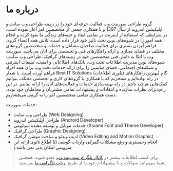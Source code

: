 # درباره ما


گروه طراحی سورینت وب فعالیت حرفه‌ای خود را در زمینه طراحی وب سایت و اپلیکیشن اندروید از سال 1397 و با همکاری جمعی از متخصصین امر آغاز نموده است. در شرایطی که استفاده از اینترنت در تمامی ابعاد و جنبه‌های زندگی ما نفوذ کرده و انجام همه امور را در شیوه‌های نوین تحت تاثیر خود قرار داده است، تلاش همه اعضاء گروه، فراهم آوردن بستری برای فعالیت صاحبان مشاغل و خدمات و متخصصین گروه‌های مختلف در فضای مجازی و ارائه راهکارهای فنی و تخصصی برای آنان می‌باشد. سورینت وب با اتکا به دانش فنی متخصصین خود در زمینه‌های گرافیک، طراحی وب سایت، شیوه‌های نوین مدیریت اطلاعات تحت وب، بانک‌های اطلاعاتی و امنیت، تبلیغات اینترنتی و شبکه‌های اجتماعی، فضای مناسبی را برای ارائه خدمات تحت وب برای همه افراد فراهم آورده است. با شعار Best IT Solutions (بهترین راهکارهای فناوری اطلاعات) گام در راه نهاده‌ایم و مفتخریم که با همکاری با گروه‌های کاری و تخصصی مختلف بتوانیم کمک‌هایی هرچند ناچیز در راه بهینه‌سازی خدمات و فعالیت‌های آنان را ارائه نماییم. در این راه‌پذیرای نظرات سازنده و انتقادات و پیشنهادات تمامی مشتریان و مخاطبان خود بوده، دست همکاری تمامی متخصصین امر را به گرمی می‌فشاریم.

خدمات سورینت:
* طراحی وب سایت (Web Designing)
* طراحی اپلیکیشن اندروید (Android Developer)
* خدمات موبایل و توسعه دهنده شیائومی (Xioami Font and Theme Developer)
* طراحی گرافیک (Graphic Designing)
* ادیت ویدئو و ساخت موشن گرافیک (Video Editing and Motion Graphic)
* ~~انجام رجیستری و رفع مشکلات گمرکی واردات گوشی~~ (تا اطلاع ثانوی ارائه این سرویس امکان پذیر نمی باشد.)

> برای کسب اطلاعات بیشتر در  [کانال تلگرام سورینت وب](https://t.me/Sorinet) عضو شوید. همچنین شما می‌توانید سوالات و یا پیشنهادات خود را از طریق [ربات تلگرامی ما](https://t.me/SorinetWebBOT) بفرستید.



